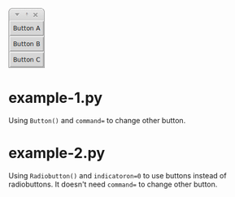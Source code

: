
![#1](screenshots/image.gif?raw=true)   

# example-1.py

Using `Button()` and `command=` to change other button.

# example-2.py

Using `Radiobutton()` and `indicatoron=0` to use buttons instead of radiobuttons. It doesn't need `command=` to change other button.

